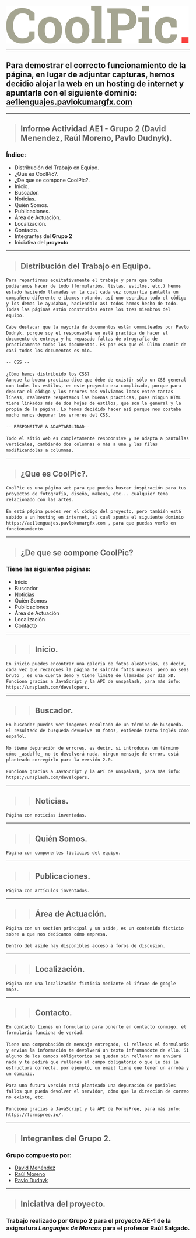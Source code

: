 ![Logo de CoolPic](./images/CoolPic-Logo.png)


---


##  Para demostrar el correcto funcionamiento de la página, en lugar de adjuntar capturas, hemos decidio alojar la web en un hosting de internet y apuntarla con el siguiente dominio: [ae1lenguajes.pavlokumargfx.com](https://ae1lenguajes.pavlokumargfx.com/)


---


>## Informe Actividad AE1 - Grupo 2 (David Menendez, Raúl Moreno, Pavlo Dudnyk).

### Índice:

* Distribución del Trabajo en Equipo.
* ¿Que es CoolPic?.
* ¿De que se compone CoolPic?.
* Inicio.
* Buscador.
* Noticias.
* Quién Somos.
* Publicaciones.
* Área de Actuación.
* Localización.
* Contacto.
* Integrantes del **Grupo 2**
* Iniciativa del **proyecto**


---


>## Distribución del Trabajo en Equipo.


    Para repartirnos equitativamente el trabajo y para que todos pudieramos hacer de todo (formularios, listas, estilos, etc.) hemos estado haciendo llamadas en la cual cada vez compartia pantalla un compañero diferente e ibamos rotando, así uno escribia todo el código y los demas le ayudaban, haciendolo así todos hemos hecho de todo. Todas las páginas están construidas entre los tres miembros del equipo.
    
    Cabe destacar que la mayoría de documentos están commiteados por Pavlo Dudnyk, porque soy el responsable en está practica de hacer el documento de entrega y he repasado faltas de otrografía de practicamente todos los documentos. Es por eso que el úlimo commit de casi todos los documentos es mio.

    -- CSS --

    ¿Cómo hemos distribuido los CSS?
    Aunque la buena practica dice que debe de existir sólo un CSS general con todos los estilos, en este proyecto era complicado, porque para depurar el código y los errores nos volviamos locos entre tantas líneas, realmente respetamos las buenas practicas, pues ningun HTML tiene linkados más de dos hojas de estilos, que son la general y la propia de la página. Lo hemos decidido hacer así porque nos costaba mucho menos depurar los errores del CSS.

    -- RESPONSITVE & ADAPTABILIDAD--

    Todo el sitio web es completamente respoonsive y se adapta a pantallas verticales, cambiando dos columnas o más a una y las filas modificandolas a columnas.


---


>## ¿Que es CoolPic?.


    CoolPic es una página web para que puedas buscar inspiración para tus proyectos de fotografía, diseño, makeup, etc... cualquier tema relacionado con las artes.
    
    En está página puedes ver el código del proyecto, pero también está subido a un hosting en internet, al cual apunta el siguiente dominio https://ae1lenguajes.pavlokumargfx.com , para que puedas verlo en funcionamiento.


---


>## ¿De que se compone CoolPic?


### Tiene las siguientes páginas:


* Inicio
* Buscador
* Noticias
* Quién Somos
* Publicaciones
* Área de Actuación
* Localización
* Contacto


---


>>## **Inicio**.


    En inicio puedes encontrar una galeria de fotos aleatorias, es decir, cada vez que recargues la página te saldrán fotos nuevas _pero no seas bruto_, es una cuenta demo y tiene límite de llamadas por día xD.
    Funciona gracias a JavaScript y la API de unspalash, para más info: https://unsplash.com/developers.


---


>>## **Buscador**.


    En buscador puedes ver imagenes resultado de un término de busqueda. El resultado de busqueda devuelve 10 fotos, entiende tanto inglés cómo español.
    
    No tiene depuración de errores, es decir, si introduces un término cómo _asdaffe_ no te devolverá nada, ningun mensaje de error, está planteado corregirlo para la versión 2.0.
    
    Funciona gracias a JavaScript y la API de unspalash, para más info: https://unsplash.com/developers.


---


>>## **Noticias**.


    Página con noticias inventadas.


---


>>## **Quién Somos**.


    Página con componentes ficticios del equipo.


---


>>## **Publicaciones**.


    Página con artículos inventados.


---


>>## **Área de Actuación**.


    Página con un section principal y un aside, es un contenido ficticio sobre a que nos dedicamos cómo empresa.

    Dentro del aside hay disponibles acceso a foros de discusión.


---


>>## **Localización**.


    Página con una localización ficticia mediante el iframe de google maps.


---


>>## **Contacto**.


    En contacto tienes un formulario para ponerte en contacto conmigo, el formulario funciona de verdad.

    Tiene una comprobacióm de mensaje entregado, si rellenas el formulario y envias la información te devolverá un texto infromandote de ello. Si alguno de los campos obligatorios se quedan sin rellenar no enviará nada y te pedirá que rellenes el campo obligatorio o que le des la estructura correcta, por ejemplo, un email tiene que tener un arroba y un dominio.

    Para una futura versión está planteado una depuración de posibles fallos que pueda devolver el servidor, cómo que la dirección de correo no existe, etc.

    Funciona gracias a JavaScript y la API de FormsPree, para más info: https://formspree.io/.


---


>## Integrantes del **Grupo 2**.


### Grupo compuesto por:


* [David Menéndez](https://www.linkedin.com/in/david-menendez-nunez/)
* [Raúl Moreno](https://www.linkedin.com/in/raul-moreno-786669122/)
* [Pavlo Dudnyk](https://www.linkedin.com/in/pavlo-dudnyk/)


---


>## Iniciativa del **proyecto**.


### Trabajo realizado por **Grupo 2** para el proyecto **AE-1** de la asignatura ***Lenguajes de Marcas*** para el profesor **Raúl Salgado**.